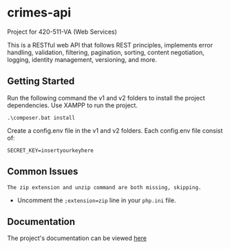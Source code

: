 # crimes-api

Project for 420-511-VA (Web Services)

This is a RESTful web API that follows REST principles, implements error handling, validation, filtering, pagination, sorting, content negotiation, logging, identity management, versioning, and more.

## Getting Started

Run the following command the v1 and v2 folders to install the project dependencies. Use XAMPP to run the project.

```shell
.\composer.bat install
```

Create a config.env file in the v1 and v2 folders. Each config.env file consist of:

```
SECRET_KEY=insertyourkeyhere
```

## Common Issues

`The zip extension and unzip command are both missing, skipping.`

- Uncomment the `;extension=zip` line in your `php.ini` file.

## Documentation
The project's documentation can be viewed [here](docs/README.md)
